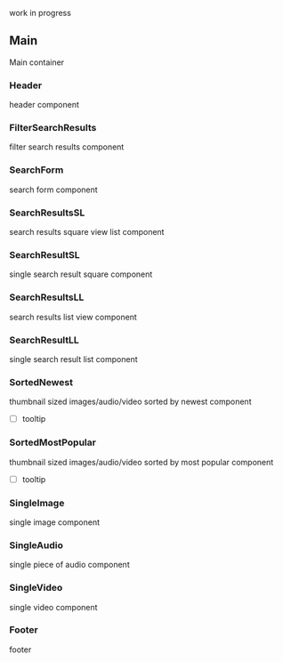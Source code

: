 work in progress

## Main
Main container

### Header
header component

### FilterSearchResults
filter search results component

### SearchForm
search form component

### SearchResultsSL
search results square view list component

### SearchResultSL
single search result square component

### SearchResultsLL
search results list view component

### SearchResultLL
single search result list component

### SortedNewest
thumbnail sized images/audio/video sorted by newest component
- [ ] tooltip

### SortedMostPopular
thumbnail sized images/audio/video sorted by most popular component
- [ ] tooltip

### SingleImage
single image component

### SingleAudio
single piece of audio component

### SingleVideo
single video component

### Footer
footer

